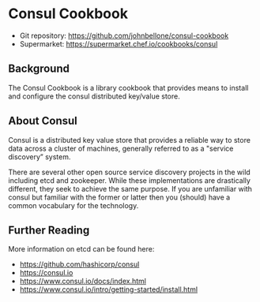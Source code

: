 # Consul Cookbook

* Git repository: https://github.com/johnbellone/consul-cookbook
* Supermarket: https://supermarket.chef.io/cookbooks/consul

## Background

The Consul Cookbook is a library cookbook that provides means to install and configure the consul distributed key/value store.

## About Consul
Consul is a distributed key value store that provides a reliable way to store data across a cluster of machines, generally referred to as a "service discovery” system.

There are several other open source service discovery projects in the wild including etcd and zookeeper. While these implementations are drastically different, they seek to achieve the same purpose. If you are unfamiliar with consul but familiar with the former or latter then you (should) have a common vocabulary for the technology.

## Further Reading
More information on etcd can be found here:

* https://github.com/hashicorp/consul
* https://consul.io
* https://www.consul.io/docs/index.html
* https://www.consul.io/intro/getting-started/install.html
